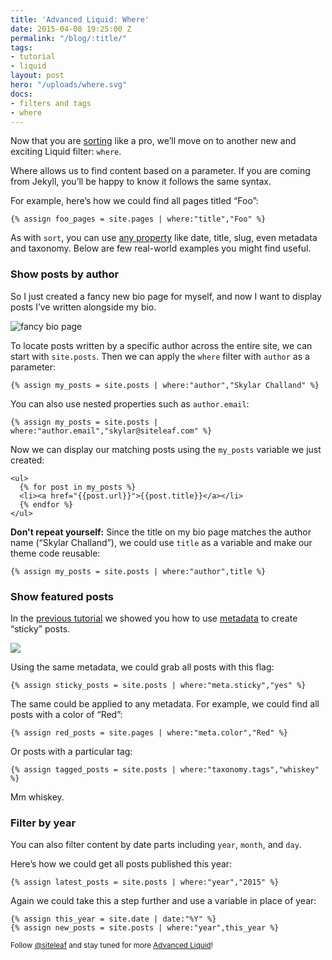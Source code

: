 ```yaml
---
title: 'Advanced Liquid: Where'
date: 2015-04-08 19:25:00 Z
permalink: "/blog/:title/"
tags:
- tutorial
- liquid
layout: post
hero: "/uploads/where.svg"
docs:
- filters and tags
- where
---
```


Now that you are [sorting](/blog/advanced-liquid-sort/) like a pro, we’ll move on to another new and exciting Liquid filter: `where`. 

Where allows us to find content based on a parameter. If you are coming from Jekyll, you’ll be happy to know it follows the same syntax.

For example, here’s how we could find all pages titled “Foo”:

```liquid
{% assign foo_pages = site.pages | where:"title","Foo" %}
```

As with `sort`, you can use [any property](/help/themes/variables/content/) like date, title, slug, even metadata and taxonomy. Below are few real-world examples you might find useful.


### Show posts by author

So I just created a fancy new bio page for myself, and now I want to display posts I’ve written alongside my bio. 

![fancy bio page](/uploads/fancy-bio.png) 

To locate posts written by a specific author across the entire site, we can start with `site.posts`. Then we can apply the `where` filter with `author` as a parameter:

```liquid
{% assign my_posts = site.posts | where:"author","Skylar Challand" %}
```

You can also use nested properties such as `author.email`:

```liquid
{% assign my_posts = site.posts | where:"author.email","skylar@siteleaf.com" %}
```

Now we can display our matching posts using the `my_posts` variable we just created:

```liquid
<ul>
  {% for post in my_posts %}
  <li><a href="{{post.url}}">{{post.title}}</a></li>
  {% endfor %}
</ul>
```

**Don't repeat yourself:** Since the title on my bio page matches the author name (“Skylar Challand”), we could use `title` as a variable and make our theme code reusable:

```liquid
{% assign my_posts = site.posts | where:"author",title %}
```

### Show featured posts

In the [previous tutorial](/blog/advanced-liquid-sort/) we showed you how to use [metadata](/blog/metadata-in-siteleaf/) to create “sticky” posts.

![](/uploads/meta-sticky.png)

Using the same metadata, we could grab all posts with this flag:

```liquid
{% assign sticky_posts = site.posts | where:"meta.sticky","yes" %}
```

The same could be applied to any metadata. For example, we could find all posts with a color of “Red”:

```liquid
{% assign red_posts = site.pages | where:"meta.color","Red" %}
```

Or posts with a particular tag:

```liquid
{% assign tagged_posts = site.posts | where:"taxonomy.tags","whiskey" %}
```

Mm whiskey.

### Filter by year

You can also filter content by date parts including `year`, `month`, and `day`.

Here’s how we could get all posts published this year:

```liquid
{% assign latest_posts = site.posts | where:"year","2015" %}
```

Again we could take this a step further and use a variable in place of year:

```liquid
{% assign this_year = site.date | date:"%Y" %}
{% assign new_posts = site.posts | where:"year",this_year %}
```

<small>Follow [@siteleaf](http://twitter.com/siteleaf) and stay tuned for more [Advanced Liquid](/blog/tags/liquid)!</small>
